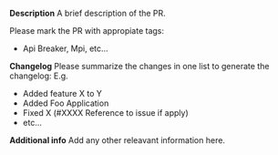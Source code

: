 **Description**
A brief description of the PR.

Please mark the PR with appropiate tags: 
- Api Breaker, Mpi, etc...

**Changelog**
Please summarize the changes in one list to generate the changelog:
E.g.
- Added feature X to Y
- Added Foo Application
- Fixed X (#XXXX Reference to issue if apply) 
- etc...

**Additional info**
Add any other releavant information here.
